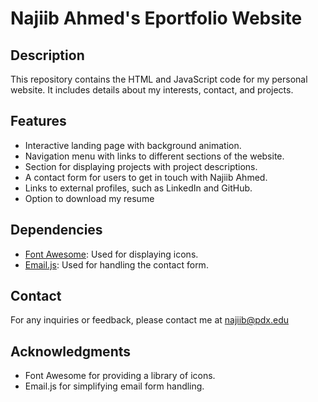 # Najiib Ahmed's Eportfolio Website

## Description
This repository contains the HTML and JavaScript code for my personal website. It includes details about my interests, contact, and projects.

## Features
- Interactive landing page with background animation.
- Navigation menu with links to different sections of the website.
- Section for displaying projects with project descriptions.
- A contact form for users to get in touch with Najiib Ahmed.
- Links to external profiles, such as LinkedIn and GitHub.
- Option to download my resume

## Dependencies
- [Font Awesome](https://fontawesome.com/): Used for displaying icons.
- [Email.js](https://www.emailjs.com/): Used for handling the contact form.
## Contact
For any inquiries or feedback, please contact me at najiib@pdx.edu

## Acknowledgments
- Font Awesome for providing a library of icons.
- Email.js for simplifying email form handling.

